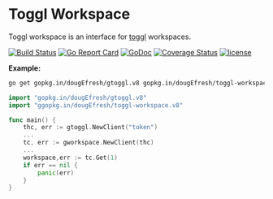# Toggl Workspace
 
 Toggl workspace is an interface for [toggl](https://github.com/toggl/toggl_api_docs) workspaces.
 
[![Build Status](https://travis-ci.org/dougEfresh/toggl-workspace.svg?branch=master)](https://travis-ci.org/dougEfresh/toggl-workspace)
[![Go Report Card](https://goreportcard.com/badge/github.com/dougEfresh/toggl-workspace)](https://goreportcard.com/report/github.com/dougEfresh/toggl-workspace)
[![GoDoc](https://godoc.org/github.com/dougEfresh/toggl-workspace?status.svg)](https://godoc.org/github.com/dougEfresh/toggl-workspace)
[![Coverage Status](https://coveralls.io/repos/github/dougEfresh/toggl-workspace/badge.svg?branch=master)](https://coveralls.io/github/dougEfresh/toggl-workspace?branch=master)
[![license](http://img.shields.io/badge/license-MIT-red.svg?style=flat)](https://raw.githubusercontent.com/dougEfresh/toggl-workspace/master/LICENSE)

**Example:**

```sh
go get gopkg.in/dougEfresh/gtoggl.v8 gopkg.in/dougEfresh/toggl-workspace.v8
```

```go
import "gopkg.in/dougEfresh/gtoggl.v8"
import "ggopkg.in/dougEfresh/toggl-workspace.v8"

func main() {
    thc, err := gtoggl.NewClient("token")
    ...
    tc, err := gworkspace.NewClient(thc)
    ...
    workspace,err := tc.Get(1)
    if err == nil {
        panic(err)
    }
}
```  

